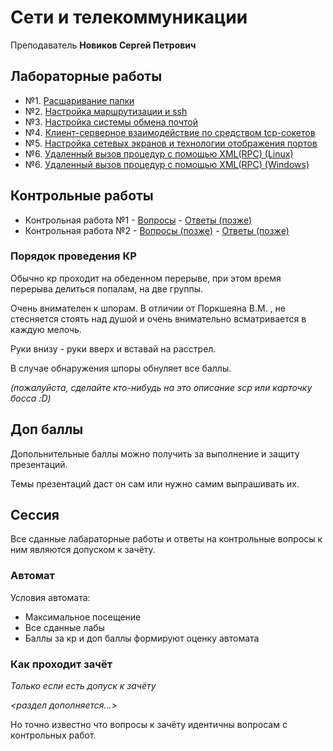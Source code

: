 # Сети и телекоммуникации

Преподаватель **Новиков Сергей Петрович**

## Лабораторные работы

* №1. [Расшаривание папки](lab1/lab1.md)
* №2. [Настройка маршрутизации и ssh](lab2/lab.md)
* №3. [Настройка системы обмена почтой](lab3/lab3.md)
* №4. [Клиент-серверное взаимодействие по средством tcp-сокетов](lab4/lab.md)
* №5. [Настройка сетевых экранов и технологии отображения портов](lab5/lab.md)
* №6. [Удаленный вызов процедур с помощью XML(RPC) (Linux)](lab6/lab.md)
* №6. [Удаленный вызов процедур с помощью XML(RPC) (Windows)](lab6/windows/lab.md)

## Контрольные работы

* Контрольная работа №1 - [Вопросы](kwork1.jpg) - [Ответы (позже)]() 
* Контрольная работа №2 - [Вопросы (позже)]() - [Ответы (позже)]() 

### Порядок проведения КР

Обычно кр проходит на обеденном перерыве, при этом время перерыва делиться попалам, на две группы.

Очень внимателен к шпорам. В отличии от Поркшеяна В.М. , не стесняется стоять над душой и очень внимательно всматривается
в каждую мелочь.

Руки внизу - руки вверх и вставай на расстрел.

В случае обнаружения шпоры обнуляет все баллы.

*(пожалуйста, сделайте кто-нибудь на это описание scp или карточку босса :D)*

## Доп баллы
Допольнительные баллы можно получить за выполнение и защиту презентаций.

Темы презентаций даст он сам или нужно самим выпрашивать их.

## Сессия

Все сданные лабараторные работы и ответы на контрольные вопросы к ним являются допуском к зачёту.

### Автомат

Условия автомата:
- Максимальное посещение
- Все сданные лабы
- Баллы за кр и доп баллы формируют оценку автомата

### Как проходит зачёт

*Только если есть допуск к зачёту*

*<раздел дополняется...>*

Но точно известно что вопросы к зачёту идентичны вопросам с контрольных работ.

